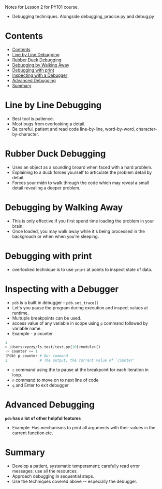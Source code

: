 Notes for Lesson 2 for PY101 course.
- Debugging techniques. Alongside debugging_pracice.py and debug.py
  
# Contents
- [Contents](#contents)
- [Line by Line Debugging](#line-by-line-debugging)
- [Rubber Duck Debugging](#rubber-duck-debugging)
- [Debugging by Walking Away](#debugging-by-walking-away)
- [Debugging with print](#debugging-with-print)
- [Inspecting with a Debugger](#inspecting-with-a-debugger)
- [Advanced Debugging](#advanced-debugging)
- [Summary](#summary)


# Line by Line Debugging
- Best tool is patience.
- Most bugs from overlooking a detail.
- Be careful, patient and read code line-by-line, word-by-word, character-by-character.

# Rubber Duck Debugging
- Uses an object as a sounding broard when faced with a hard problem.
- Explaining to a duck forces yourself to articulate the problem detail by detail.
- Forces your midn to walk through the code which may reveal a small detail revealing a deeper problem.

# Debugging by Walking Away
- This is only effective if you first spend time loading the problem in your brain.
- Once loaded, you may walk away while it's being processed in the backgroudn or when when you're sleeping.


# Debugging with print
- overlooked technique is to use `print` at points to inspect state of data.

# Inspecting with a Debugger
- `pdb` is a built in debugger - `pdb.set_trace()`
- Let's you pause the program during execution and inspect values at runtime.
- Multuple breakpoints can be used.
- access value of any variable in scope using `p` command followed by variable name. 
- Example - p counter
```python
1
> /Users/xyzzy/ls_test/test.py(10)<module>()
-> counter += 1
(Pdb) p counter # Our command
1               # The output, the current value of `counter'
```

-  `c` command using the to pause at the breakpoint for each iteration in loop.
-  `n` command to move on to next line of code
-  `q` and Enter to exit debugger
# Advanced Debugging
**`pdb` has a lot of other helpful features**
- Example: Has mechanisms to print all arguments with their values in the current function etc. 

# Summary
- Develop a patient, systematic temperament; carefully read error messages; use all the resources.
- Approach debugging in sequential steps.
- Use the techniques covered above -- especially the debugger.
